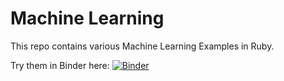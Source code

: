 # Machine Learning
This repo contains various Machine Learning Examples in Ruby.

Try them in Binder here:
[![Binder](https://mybinder.org/badge_logo.svg)](https://mybinder.org/v2/gh/lalusaud/ml/master)
